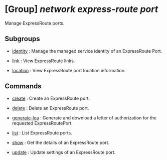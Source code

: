 # [Group] _network express-route port_

Manage ExpressRoute ports.

## Subgroups

- [identity](/Commands/network/express-route/port/identity/readme.md)
: Manage the managed service identity of an ExpressRoute Port.

- [link](/Commands/network/express-route/port/link/readme.md)
: View ExpressRoute links.

- [location](/Commands/network/express-route/port/location/readme.md)
: View ExpressRoute port location information.

## Commands

- [create](/Commands/network/express-route/port/_create.md)
: Create an ExpressRoute port.

- [delete](/Commands/network/express-route/port/_delete.md)
: Delete an ExpressRoute port.

- [generate-loa](/Commands/network/express-route/port/_generate-loa.md)
: Generate and download a letter of authorization for the requested ExpressRoutePort.

- [list](/Commands/network/express-route/port/_list.md)
: List ExpressRoute ports.

- [show](/Commands/network/express-route/port/_show.md)
: Get the details of an ExpressRoute port.

- [update](/Commands/network/express-route/port/_update.md)
: Update settings of an ExpressRoute port.
